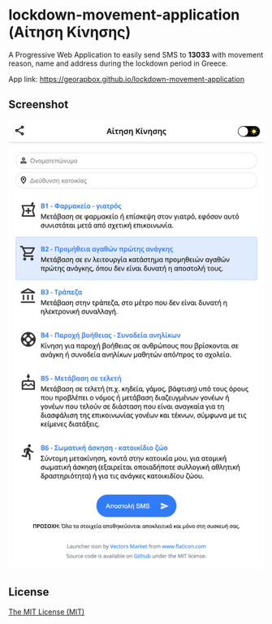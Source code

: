 # lockdown-movement-application (Αίτηση Κίνησης)

A Progressive Web Application to easily send SMS to **13033** with movement reason, name and address during the lockdown period in Greece.

App link: https://georapbox.github.io/lockdown-movement-application

## Screenshot

![Screenshot](img/screenshot.png)

## License

[The MIT License (MIT)](https://georapbox.mit-license.org/@2020)
